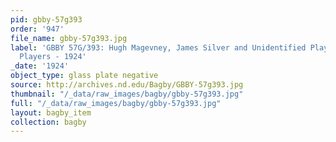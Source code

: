 ```yaml
---
pid: gbby-57g393
order: '947'
file_name: gbby-57g393.jpg
label: 'GBBY 57G/393: Hugh Magevney, James Silver and Unidentified Player: Baseball
  Players - 1924'
_date: '1924'
object_type: glass plate negative
source: http://archives.nd.edu/Bagby/GBBY-57g393.jpg
thumbnail: "/_data/raw_images/bagby/gbby-57g393.jpg"
full: "/_data/raw_images/bagby/gbby-57g393.jpg"
layout: bagby_item
collection: bagby
---
```

